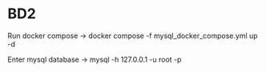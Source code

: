 # BD2

Run docker compose -> docker compose -f mysql_docker_compose.yml up -d

Enter mysql database -> mysql -h 127.0.0.1 -u root -p
